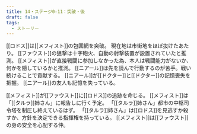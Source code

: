 ```yaml
---
title: 14・ステージ0-11：突破・後
draft: false
tags:
  - ストーリー
---
```

[[ロドス]]は[[メフィスト]]の包囲網を突破。
現在地は市街地をほぼ抜けたあたり。
[[ファウスト]]の狙撃は十字砲火、自動の射撃装置が設置されていたと推測。
[[メフィスト]]が直接戦闘に参加しなかった為、本人は戦闘能力がないか、何かを隠しているかと推測。
[[ニアール]]は先を読んで行動するのが苦手。戦い続けることで貢献する。
[[ニアール]]が[[ドクター]]と[[ドクター]]の記憶喪失を把握。
[[ニアール]]の友人も記憶を失っている。

[[メフィスト]]が[[ファウスト]]に[[ロドス]]の追跡を命じる。
[[メフィスト]]は「[[タルラ]]姉さん」に報告しに行く予定。
「[[タルラ]]姉さん」都市の中枢司令塔を制圧し終えているはず。
「[[タルラ]]姉さん」は[[ロドス]]を見逃すか殺すか、方針を決定できる指揮権を持っている。
[[メフィスト]]は[[ファウスト]]の身の安全を心配する仲。